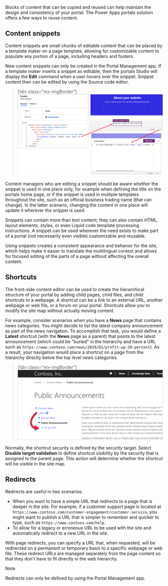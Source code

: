 Blocks of content that can be copied and reused can help maintain the design and consistency of your portal. The Power Apps portals solution offers a few ways to reuse content.

## Content snippets

Content snippets are small chunks of editable content that can be placed by a template maker on a page template, allowing for customizable content to populate any portion of a page, including headers and footers.

New content snippets can only be created in the Portal Management app. If a template maker inserts a snippet as editable, then the portals Studio will display the **Edit** command when a user hovers over the snippet. Snippet content then can be edited by using the Source code editor.

> [!div class="mx-imgBorder"]
> [![Editing footer snippet](../media/snippet-editing.png)](../media/snippet-editing.png#lightbox)

Content managers who are editing a snippet should be aware whether the snippet is used in one place only, for example when defining the title on the portals home page, or if the snippet is used in multiple templates throughout the site, such as an official business trading name (that can change). In the latter scenario, changing the content in one place will update it wherever the snippet is used.

Snippets can contain more than text content; they can also contain HTML, layout elements, styles, or even Liquid code template processing instructions. A snippet can be used wherever the need exists to make part of a portal (not necessarily even visible) customizable and reusable.

Using snippets creates a consistent appearance and behavior for the site, which helps make it easier to translate the multilingual context and allows for focused editing of the parts of a page without affecting the overall content.

## Shortcuts

The front-side content editor can be used to create the hierarchical structure of your portal by adding child pages, child files, and child shortcuts to a webpage. A shortcut can be a link to an external URL, another webpage or web file, or a forum on your portal. Shortcuts allow you to modify the site map without actually moving content.

For example, consider scenarios when you have a **News** page that contains news categories. You might decide to list the latest company announcement as part of the news navigation. To accomplish that task, you would define a **Latest** shortcut (with the **News** page as a parent) that points to the latest announcement (which could be "buried" in the hierarchy and have a URL such as `https://www.contoso.com/news/2019/Q1/profit-up-20-percent`). As a result, your navigation would place a shortcut on a page from the hierarchy directly below the top level news categories.

> [!div class="mx-imgBorder"]
> [![Shortcut sample](../media/shortcut-sample.png)](../media/shortcut-sample.png#lightbox)

Normally, the shortcut security is defined by the security target. Select **Disable target validation** to define shortcut visibility by the security that is assigned to the parent page. This action will determine whether the shortcut will be visible in the site map.

## Redirects

Redirects are useful in two scenarios:

- When you want to have a simple URL that redirects to a page that is deeper in the site. For example, if a customer support page is located at `https://www.contoso.com/customer-engagement/customer-service`, you might want to publish a URL that is simpler to remember and quicker to type, such as `https://www.contoso.com/help`.
- To allow for a legacy or erroneous URL to be used with the site and automatically redirect to a new URL in the site.

With page redirects, you can specify a URL that, when requested, will be redirected on a permanent or temporary basis to a specific webpage or web file. These redirect URLs are managed separately from the page content so that they don't have to fit directly in the web hierarchy.

> [!NOTE]
> Redirects can only be defined by using the Portal Management app.
